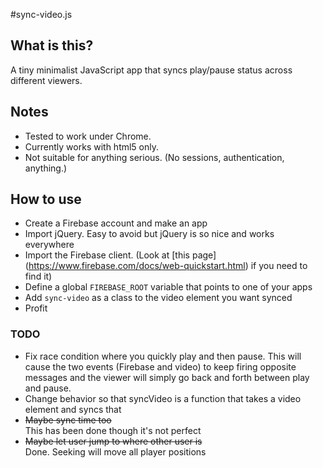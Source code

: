 #sync-video.js

## What is this?

A tiny minimalist JavaScript app that syncs play/pause status across different
viewers.

## Notes

- Tested to work under Chrome.
- Currently works with html5 only.
- Not suitable for anything serious. (No sessions, authentication, anything.)

## How to use

- Create a Firebase account and make an app
- Import jQuery. Easy to avoid but jQuery is so nice and works everywhere
- Import the Firebase client. (Look at [this page]
  (https://www.firebase.com/docs/web-quickstart.html) if you need to find it)
- Define a global `FIREBASE_ROOT` variable that points to one of your apps
- Add `sync-video` as a class to the video element you want synced
- Profit

### TODO

- Fix race condition where you quickly play and then pause. This will cause the
  two events (Firebase and video) to keep firing opposite messages and the
  viewer will simply go back and forth between play and pause.
- Change behavior so that syncVideo is a function that takes a video element and
  syncs that
- ~~Maybe sync time too~~ <br/>
  This has been done though it's not perfect
- ~~Maybe let user jump to where other user is~~ <br/>
  Done. Seeking will move all player positions
